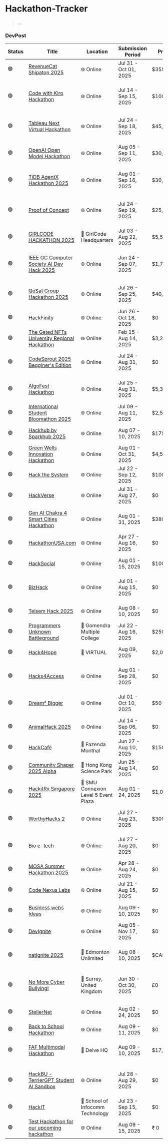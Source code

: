 # Hackathon-Tracker

> ...

### DevPost

| Status | Title | Location | Submission Period | Prize | Themes |
|--------|--------|----------|-------------------|-------|--------|
| 🟢 | [RevenueCat Shipaton 2025](https://revenuecat-shipaton-2025.devpost.com/) | 🌐 Online | Jul 31 - Oct 01, 2025 | $355,000 | Design, Mobile |
| 🟢 | [Code with Kiro Hackathon](https://kiro.devpost.com/) | 🌐 Online | Jul 14 - Sep 15, 2025 | $100,000 | Machine Learning/AI, Open Ended, Beginner Friendly |
| 🟢 | [Tableau Next Virtual Hackathon](https://tableau.devpost.com/) | 🌐 Online | Jul 24 - Sep 18, 2025 | $45,000 | Databases, Enterprise, Machine Learning/AI |
| 🟢 | [OpenAI Open Model Hackathon](https://openai.devpost.com/) | 🌐 Online | Aug 05 - Sep 11, 2025 | $30,000 | IoT, Machine Learning/AI, Robotic Process Automation |
| 🟢 | [TiDB AgentX Hackathon 2025](https://tidb-2025-hackathon.devpost.com/) | 🌐 Online | Aug 01 - Sep 16, 2025 | $30,500 | Databases, Machine Learning/AI, Serverless |
| 🟢 | [Proof of Concept](https://proofofconcept.devpost.com/) | 🌐 Online | Jul 24 - Sep 19, 2025 | $25,000 | Beginner Friendly, Machine Learning/AI, Mobile |
| 🟢 | [GIRLCODE HACKATHON 2025](https://girlcode-hackathon-2025.devpost.com/) | 📍 GirlCode Headquarters | Jul 03 - Aug 22, 2025 | $5,500 | Cybersecurity, Fintech, Machine Learning/AI |
| 🟢 | [IEEE OC Computer Society  AI Dev Hack 2025](https://ieee-ai-dev-hack-2025.devpost.com/) | 🌐 Online | Jun 24 - Sep 07, 2025 | $1,750 | Beginner Friendly, Blockchain, Machine Learning/AI |
| 🟢 | [QuSat Group Hackathon 2025](https://qusat-group-hackathon.devpost.com/) | 🌐 Online | Jul 26 - Sep 25, 2025 | $40,000 | Blockchain, Machine Learning/AI, Fintech |
| 🟢 | [HackFinity](https://hackfinityx.devpost.com/) | 🌐 Online | Jun 26 - Oct 18, 2025 | $0 | Blockchain, Machine Learning/AI, Web |
| 🟢 | [The Gated NFTs University Regional Hackathon](https://gated.devpost.com/) | 🌐 Online | Feb 15 - Aug 14, 2025 | $3,225 | Blockchain, E-commerce/Retail, Web |
| 🟢 | [CodeSprout 2025 Begginer's Edition](https://codesprout.devpost.com/) | 🌐 Online | Jul 24 - Aug 31, 2025 | $0 | Beginner Friendly, Education, Low/No Code |
| 🟢 | [AlgoFest Hackathon](https://algofest-hackathon.devpost.com/) | 🌐 Online | Jul 25 - Aug 31, 2025 | $5,300 | Beginner Friendly, Databases, Social Good |
| 🟢 | [International Student Bloomathon 2025](https://bloomathon.devpost.com/) | 🌐 Online | Jul 09 - Aug 11, 2025 | $2,514 | Beginner Friendly, Social Good, Web |
| 🟢 | [Hackhub by Sparkhub 2025](https://sparkhub-2025-hackathon-25390.devpost.com/) | 🌐 Online | Aug 07 - 10, 2025 | $175 | Beginner Friendly, Health, Social Good |
| 🟢 | [Green Wells Innovation Hackathon](https://green-wells-innovation.devpost.com/) | 🌐 Online | Aug 01 - Oct 31, 2025 | $4,500 | Machine Learning/AI, Enterprise, Web |
| 🟢 | [Hack the System](https://hack-the-system-25912.devpost.com/) | 🌐 Online | Jul 22 - Sep 12, 2025 | $100 | Beginner Friendly, Fintech, Social Good |
| 🟢 | [HackVerse](https://hack-verse-hackathon.devpost.com/) | 🌐 Online | Jul 31 - Aug 27, 2025 | $0 | Beginner Friendly, Low/No Code, Web |
| 🟢 | [Gen AI Chakra 4 Smart Cities Hackathon](https://gen-ai-chakra-4-smart-cities.devpost.com/) | 🌐 Online | Aug 01 - 31, 2025 | $380 | Beginner Friendly, Low/No Code, Machine Learning/AI |
| 🟢 | [HackathonUSA.com](https://hackathonusa-com.devpost.com/) | 🌐 Online | Apr 27 - Aug 16, 2025 | $0 | Education, Lifehacks |
| 🟢 | [HackSocial](https://hacksocial.devpost.com/) | 🌐 Online | Aug 01 - 15, 2025 | $100 | Beginner Friendly, Social Good |
| 🟢 | [BizHack](https://bizhack.devpost.com/) | 🌐 Online | Jul 01 - Aug 15, 2025 | $0 | E-commerce/Retail, Enterprise, Fintech |
| 🟢 | [Telsem Hack 2025](https://telsem-hack-2025.devpost.com/) | 🌐 Online | Aug 08 - 10, 2025 | $0 | Education, Machine Learning/AI, Web |
| 🟢 | [Programmers Unknown Battleground](https://pubg.devpost.com/) | 📍 Gomendra Multiple College | Jul 22 - Aug 16, 2025 | $250 | Machine Learning/AI, Web, Blockchain |
| 🟢 | [Hack4Hope](https://hack4hope.devpost.com/) | 📍 VIRTUAL | Aug 09, 2025 | $2,075 | Health, Social Good, Beginner Friendly |
| 🟢 | [Hacks4Access](https://hackcessible.devpost.com/) | 🌐 Online | Aug 01 - Sep 28, 2025 | $0 | Beginner Friendly, Social Good, Low/No Code |
| 🟢 | [Dream² Bigger](https://cgcian-hotbrainz.devpost.com/) | 🌐 Online | Jul 01 - Oct 10, 2025 | $50 | Blockchain, Cybersecurity, Machine Learning/AI |
| 🟢 | [AnimalHack 2025](https://animalhack2025.devpost.com/) | 🌐 Online | Jul 14 - Sep 06, 2025 | $0 | Beginner Friendly, IoT, Social Good |
| 🟢 | [HackCafé](https://hackcafe.devpost.com/) | 📍 Fazenda Monthal | Jun 27 - Aug 10, 2025 | $150 | IoT, Robotic Process Automation |
| 🟢 | [Community Shaper 2025 Alpha](https://community-shaper-2025.devpost.com/) | 📍 Hong Kong Science Park  | Jun 25 - Aug 14, 2025 | $0 | Fintech, Health, Machine Learning/AI |
| 🟢 | [HackitRx Singapore 2025](https://hackitrx.devpost.com/) | 📍 SMU Connexion Level 5 Event Plaza | Aug 01 - 24, 2025 | $1,000 | Beginner Friendly, Health, Low/No Code |
| 🟢 | [WorthyHacks 2](https://worthyhacks2.devpost.com/) | 🌐 Online | Jul 27 - Aug 23, 2025 | $300 | Beginner Friendly, Education, Social Good |
| 🟢 | [Bio e-tech](https://bio-e-tech.devpost.com/) | 🌐 Online | Jul 27 - Aug 20, 2025 | $0 | Beginner Friendly, Education, Health |
| 🟢 | [MOSA Summer Hackathon 2025](https://mosa-summer-hackathon-2025.devpost.com/) | 🌐 Online | Apr 28 - Aug 24, 2025 | $0 | Beginner Friendly, Open Ended |
| 🟢 | [Code Nexus Labs](https://code-nexus-labs.devpost.com/) | 🌐 Online | Jul 21 - Aug 15, 2025 | $0 | Open Ended, Social Good, Voice skills |
| 🟢 | [Business webs Ideas](https://business-webs-idias.devpost.com/) | 🌐 Online | Aug 09 - 10, 2025 | $0 | E-commerce/Retail, Enterprise, Web |
| 🟢 | [DevIgnite](https://devignite.devpost.com/) | 🌐 Online | Aug 05 - Nov 17, 2025 | $0 | Education, Health, Social Good |
| 🟢 | [natIgnite 2025](https://natignite-2025.devpost.com/) | 📍 Edmonton Unlimited | Aug 08 - 10, 2025 | $CAD 0 | Beginner Friendly, Education, Health |
| 🟢 | [No More Cyber Bullying!](https://no-more-cyberbullying.devpost.com/) | 📍 Surrey, United Kingdom | Jun 30 - Oct 30, 2025 | £0 | Beginner Friendly, Cybersecurity, Machine Learning/AI |
| 🟢 | [StellerNet ](https://stellernet.devpost.com/) | 🌐 Online | Aug 02 - 24, 2025 | $0 | AR/VR, Education, Social Good |
| 🟢 | [Back to School Hackathon](https://back-to-school-hackathon-26059.devpost.com/) | 🌐 Online | Aug 09 - 11, 2025 | $0 | Low/No Code |
| 🟢 | [FAF Multimodal Hackathon](https://faf-multimodal-hackathon.devpost.com/) | 📍 Delve HQ | Aug 09 - 10, 2025 | $17,500 | Machine Learning/AI, Music/Art, Voice skills |
| 🟢 | [HackBU - TerrierGPT Student AI Sandbox](https://hackbostonuniversity.devpost.com/) | 🌐 Online | Jul 28 - Aug 29, 2025 | $0 | Beginner Friendly, Education, Machine Learning/AI |
| 🟢 | [HackIT](https://hackit2025.devpost.com/) | 📍 School of Infocomm Technology | Jul 23 - Sep 15, 2025 | $0 | Beginner Friendly, Open Ended |
| 🟢 | [Test Hackathon for our upcoming hackathon](https://dont-register-hackathon.devpost.com/) | 🌐 Online | Aug 09 - 15, 2025 | ₹ 0 | Beginner Friendly, Lifehacks |
